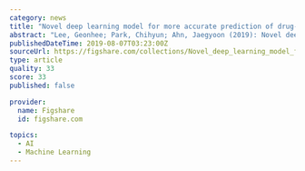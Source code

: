 ```yaml
---
category: news
title: "Novel deep learning model for more accurate prediction of drug-drug interaction effects"
abstract: "Lee, Geonhee; Park, Chihyun; Ahn, Jaegyoon (2019): Novel deep learning model for more accurate prediction of drug-drug interaction effects. figshare. Collection."
publishedDateTime: 2019-08-07T03:23:00Z
sourceUrl: https://figshare.com/collections/Novel_deep_learning_model_for_more_accurate_prediction_of_drug-drug_interaction_effects/4609829
type: article
quality: 33
score: 33
published: false

provider:
  name: Figshare
  id: figshare.com

topics:
  - AI
  - Machine Learning
---
```

